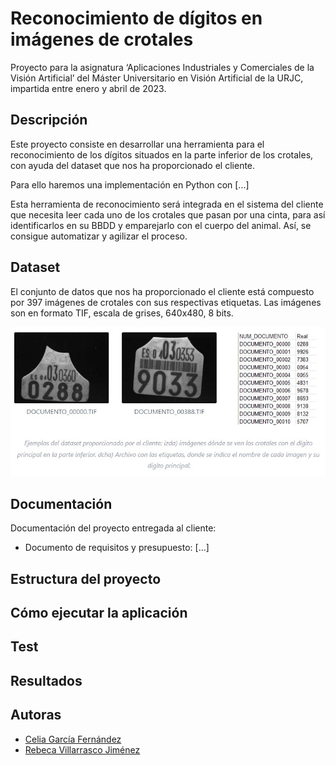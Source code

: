 # Reconocimiento de dígitos en imágenes de crotales
Proyecto para la asignatura ‘Aplicaciones Industriales y Comerciales de la Visión Artificial’ del Máster Universitario en Visión Artificial de la URJC, impartida entre enero y abril de 2023.

## Descripción
Este proyecto consiste en desarrollar una herramienta para el reconocimiento de los dígitos situados en la parte inferior de los crotales, con ayuda del dataset que nos ha proporcionado el cliente.

Para ello haremos una implementación en Python con [...]

Esta herramienta de reconocimiento será integrada en el sistema del cliente que necesita leer cada uno de los crotales que pasan por una cinta, para así identificarlos en su BBDD y emparejarlo con el cuerpo del animal. Así, se consigue automatizar y agilizar el proceso.

## Dataset
El conjunto de datos que nos ha proporcionado el cliente está compuesto por 397 imágenes de crotales con sus respectivas etiquetas. Las imágenes son en formato TIF, escala de grises, 640x480, 8 bits.

![example_dataset](images/example_dataset.jpg)

## Documentación
Documentación del proyecto entregada al cliente:
- Documento de requisitos y presupuesto: [...]

## Estructura del proyecto

## Cómo ejecutar la aplicación

## Test

## Resultados

## Autoras
- [Celia García Fernández](https://github.com/celiagarcia?tab=repositories)
- [Rebeca Villarrasco Jiménez](https://github.com/RebekkaVision)
